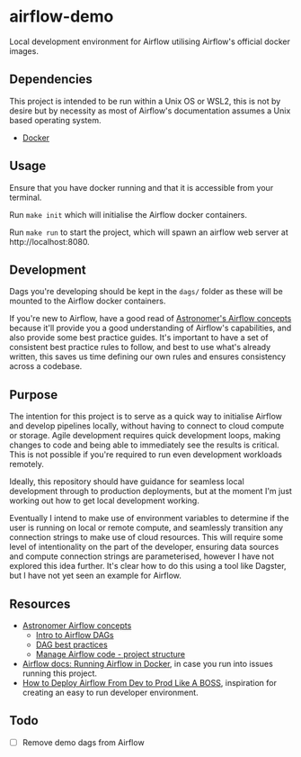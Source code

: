 # airflow-demo

Local development environment for Airflow utilising Airflow's official docker
images.

## Dependencies

This project is intended to be run within a Unix OS or WSL2, this is not 
by desire but by necessity as most of Airflow's documentation assumes a Unix
based operating system.

- [Docker](https://docs.docker.com/get-docker/)

## Usage

Ensure that you have docker running and that it is accessible from your terminal.

Run `make init` which will initialise the Airflow docker containers.

Run `make run` to start the project, which will spawn an airflow web server
at http://localhost:8080.

## Development

Dags you're developing should be kept in the `dags/` folder as these will be
mounted to the Airflow docker containers.

If you're new to Airflow, have a good read of
[Astronomer's Airflow concepts](https://docs.astronomer.io/learn/category/airflow-concepts)
because it'll provide you a good understanding of Airflow's capabilities,
and also provide some best practice guides. It's important to have a set of
consistent best practice rules to follow, and best to use what's already written,
this saves us time defining our own rules and ensures consistency across a codebase.

## Purpose

The intention for this project is to serve as a quick way to initialise Airflow
and develop pipelines locally, without having to connect to cloud compute or 
storage. Agile development requires quick development loops, making changes to
code and being able to immediately see the results is critical. This is not possible
if you're required to run even development workloads remotely.

Ideally, this repository should have guidance for seamless local development through
to production deployments, but at the moment I'm just working out how to get local
development working.

Eventually I intend to make use of environment variables
to determine if the user is running on local or remote compute, and seamlessly transition
any connection strings to make use of cloud resources. This will require some level
of intentionality on the part of the developer, ensuring data sources and compute
connection strings are parameterised, however I have not explored this idea further.
It's clear how to do this using a tool like Dagster, but I have not yet seen an example
for Airflow.

## Resources

- [Astronomer Airflow concepts](https://docs.astronomer.io/learn/category/airflow-concepts)
    - [Intro to Airflow DAGs](https://docs.astronomer.io/learn/dags)
    - [DAG best practices](https://docs.astronomer.io/learn/dag-best-practices)
    - [Manage Airflow code - project structure](https://docs.astronomer.io/learn/managing-airflow-code)
- [Airflow docs: Running Airflow in Docker](https://airflow.apache.org/docs/apache-airflow/stable/howto/docker-compose/index.html),
    in case you run into issues running this project.
- [How to Deploy Airflow From Dev to Prod Like A BOSS](https://www.youtube.com/watch?v=kvsAwLLA9P4),
    inspiration for creating an easy to run developer environment.

## Todo

- [ ] Remove demo dags from Airflow

